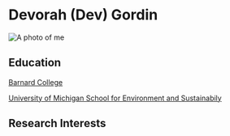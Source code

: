 # Devorah (Dev) Gordin 

![A photo of me](DGordinHeadShot.png)

## Education

[Barnard College](https://barnard.edu)

[University of Michigan School for Environment and Sustainabily](https://seas.umich.edu)

## Research Interests